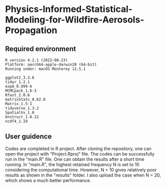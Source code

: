 # Physics-Informed-Statistical-Modeling-for-Wildfire-Aerosols-Propagation

## Required environment 
```
R version 4.2.1 (2022-06-23)
Platform: aarch64-apple-darwin20 (64-bit)
Running under: macOS Monterey 12.5.1

ggplot2_3.3.6  
tidyr_1.2.1
expm_0.999-6
MCMCpack_1.6-3  
Rfast_2.0.6
matrixStats_0.62.0 
Matrix_1.5-1 
tidyverse_1.3.2
SpatialVx_1.0 
bnstruct_1.0.12  
ncdf4_1.19
```

## User guidence 
Codes are completed in R project. After cloning the repository, one can open the project with “Project.Rproj” file. The codes can be successfully run in the "main.R" file. One can obtain the results after a short time running. In "main.R", the highest retained frequency N is set to 10 considering the computational time. However, N = 10 gives relatively poor results as shown in the "results" folder. I also upload the case when N = 20, which shows a much better performance. 
